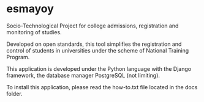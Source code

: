 esmayoy
=======

Socio-Technological Project for college admissions, registration and monitoring of studies.

Developed on open standards, this tool simplifies the registration and control of students in universities under the scheme of National Training Program.

This application is developed under the Python language with the Django framework, the database manager PostgreSQL (not limiting).

To install this application, please read the how-to.txt file located in the docs folder.
